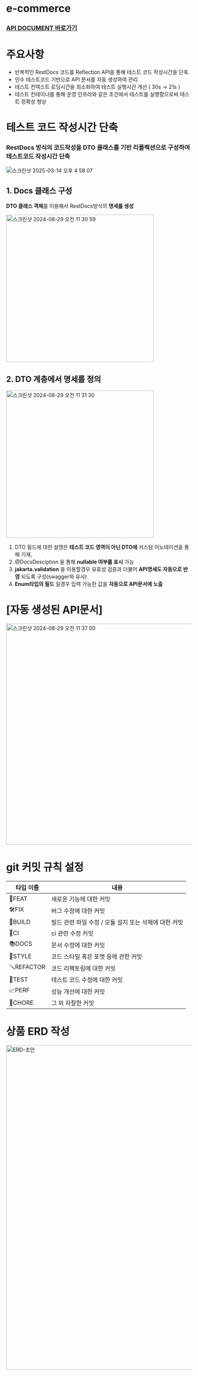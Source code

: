 # e-commerce
### [API DOCUMENT 바로가기](https://seokjun7410.github.io/e-commerce/redoc-2402151414.html)

# 주요사항
- 반복적인 RestDocs 코드를 Reflection API을 통해 테스트 코드 작성시간을 단축.
- 인수 테스트코드 기반으로 API 문서를 자동 생성하여 관리
- 테스트 컨텍스트 로딩시간을 최소화하여 테스트 실행시간 개선 ( 30s -> 21s )
- 테스트 컨테이너를 통해 운영 인프라와 같은 조건에서 테스트를 실행함으로써 테스트 정확성 향상

# 테스트 코드 작성시간 단축
### RestDocs 방식의 코드작성을 DTO 클래스를 기반 리플렉션으로 구성하여 테스트코드 작성시간 단축
![스크린샷 2025-03-14 오후 4 58 07](https://github.com/user-attachments/assets/a4915712-0b75-4e18-a154-7a31166e0af6)


## 1. Docs 클래스 구성
 **DTO 클래스 객체**를 이용해서 RestDocs방식의 **명세를 생성**

<img width="400" alt="스크린샷 2024-08-29 오전 11 30 59" src="https://github.com/user-attachments/assets/b72c5226-2cbc-413c-9c83-87c22a440d0f">


## 2. DTO 계층에서 명세를 정의

<img width="400" alt="스크린샷 2024-08-29 오전 11 31 30" src="https://github.com/user-attachments/assets/f059e5a8-6aa6-4ecf-9072-e9976d08fcc3">

1. DTO 필드에 대한 설명은 **테스트 코드 영역이 아닌 DTO에** 커스텀 어노테이션을 통해 기재,
2. @DocsDesciption 을 통해 **nullable 여부를 표시** 가능 
3. **jakarta.validation** 을 이용할경우 유효성 검증과 더불어 **API명세도 자동으로 반영** 되도록 구성(swagger와 유사)
4. **Enum타입의 필드** 일경우 입력 가능한 값을 **자동으로 API문서에 노출**




# [자동 생성된 API문서]
<img width="600" alt="스크린샷 2024-08-29 오전 11 37 00" src="https://github.com/user-attachments/assets/ae30f248-ba7e-4749-8956-52b0f264b402">






# git 커밋 규칙 설정

 타입 이름      |내용|
|------------|---|
| 🔨FEAT     |새로운 기능에 대한 커밋|
| 🛠️FIX     |버그 수정에 대한 커밋|
| 🧱BUILD    |빌드 관련 파일 수정 / 모듈 설치 또는 삭제에 대한 커밋|
| 🤖CI       |ci 관련 수정 커밋|
| 📚DOCS     | 문서 수정에 대한 커밋|
| 🚿STYLE    | 코드 스타일 혹은 포맷 등에 관한 커밋|
| 🪛REFACTOR | 코드 리팩토링에 대한 커밋|
| 🔬TEST     | 테스트 코드 수정에 대한 커밋|
| 📈PERF     |성능 개선에 대한 커밋|
| 📄CHORE    | 그 외 자잘한 커밋|


# 상품 ERD 작성
<img width="881" alt="ERD-초안" src="https://github.com/seokjun7410/e-commerce/assets/47974623/c0b1422a-e2ee-4f80-bdd5-b322b9fd92e0">
